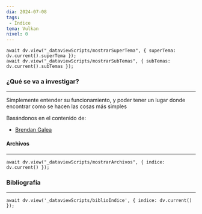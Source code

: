```yaml
---
dia: 2024-07-08
tags: 
 - Índice
tema: Vulkan
nivel: 0
---
```

```dataviewjs
await dv.view("_dataviewScripts/mostrarSuperTema", { superTema: dv.current().superTema });
await dv.view("_dataviewScripts/mostrarSubTemas", { subTemas: dv.current().subTemas });
```
### ¿Qué se va a investigar?
---
Simplemente entender su funcionamiento, y poder tener un lugar donde encontrar como se hacen las cosas más simples

Basándonos en el contenido de:
* [Brendan Galea](https://www.youtube.com/@BrendanGalea)


#### Archivos
---
```dataviewjs
await dv.view("_dataviewScripts/mostrarArchivos", { indice: dv.current() });
```


### Bibliografía
---
```dataviewjs
await dv.view('_dataviewScripts/biblioIndice', { indice: dv.current() });
```